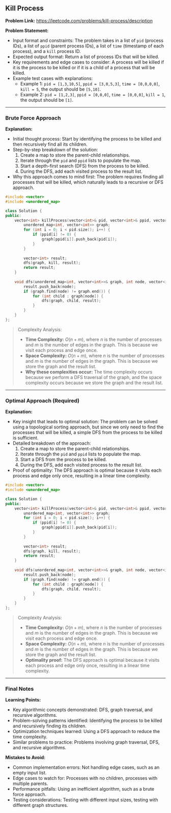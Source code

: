 ## Kill Process
**Problem Link:** https://leetcode.com/problems/kill-process/description

**Problem Statement:**
- Input format and constraints: The problem takes in a list of `pid` (process IDs), a list of `ppid` (parent process IDs), a list of `time` (timestamp of each process), and a `kill` process ID. 
- Expected output format: Return a list of process IDs that will be killed.
- Key requirements and edge cases to consider: A process will be killed if it is the process to be killed or if it is a child of a process that will be killed.
- Example test cases with explanations:
  - Example 1: `pid = [1,3,10,5]`, `ppid = [3,0,5,3]`, `time = [0,0,0,0]`, `kill = 5`, the output should be `[5,10]`.
  - Example 2: `pid = [1,2,3]`, `ppid = [0,0,0]`, `time = [0,0,0]`, `kill = 1`, the output should be `[1]`.

---

### Brute Force Approach

**Explanation:**
- Initial thought process: Start by identifying the process to be killed and then recursively find all its children.
- Step-by-step breakdown of the solution:
  1. Create a map to store the parent-child relationships.
  2. Iterate through the `pid` and `ppid` lists to populate the map.
  3. Start a depth-first search (DFS) from the process to be killed.
  4. During the DFS, add each visited process to the result list.
- Why this approach comes to mind first: The problem requires finding all processes that will be killed, which naturally leads to a recursive or DFS approach.

```cpp
#include <vector>
#include <unordered_map>

class Solution {
public:
    vector<int> killProcess(vector<int>& pid, vector<int>& ppid, vector<int>& time, int kill) {
        unordered_map<int, vector<int>> graph;
        for (int i = 0; i < pid.size(); i++) {
            if (ppid[i] != 0) {
                graph[ppid[i]].push_back(pid[i]);
            }
        }
        
        vector<int> result;
        dfs(graph, kill, result);
        return result;
    }
    
    void dfs(unordered_map<int, vector<int>>& graph, int node, vector<int>& result) {
        result.push_back(node);
        if (graph.find(node) != graph.end()) {
            for (int child : graph[node]) {
                dfs(graph, child, result);
            }
        }
    }
};
```

> Complexity Analysis:
> - **Time Complexity:** $O(n + m)$, where $n$ is the number of processes and $m$ is the number of edges in the graph. This is because we visit each process and edge once.
> - **Space Complexity:** $O(n + m)$, where $n$ is the number of processes and $m$ is the number of edges in the graph. This is because we store the graph and the result list.
> - **Why these complexities occur:** The time complexity occurs because we perform a DFS traversal of the graph, and the space complexity occurs because we store the graph and the result list.

---

### Optimal Approach (Required)

**Explanation:**
- Key insight that leads to optimal solution: The problem can be solved using a topological sorting approach, but since we only need to find the processes that will be killed, a simple DFS from the process to be killed is sufficient.
- Detailed breakdown of the approach:
  1. Create a map to store the parent-child relationships.
  2. Iterate through the `pid` and `ppid` lists to populate the map.
  3. Start a DFS from the process to be killed.
  4. During the DFS, add each visited process to the result list.
- Proof of optimality: The DFS approach is optimal because it visits each process and edge only once, resulting in a linear time complexity.

```cpp
#include <vector>
#include <unordered_map>

class Solution {
public:
    vector<int> killProcess(vector<int>& pid, vector<int>& ppid, vector<int>& time, int kill) {
        unordered_map<int, vector<int>> graph;
        for (int i = 0; i < pid.size(); i++) {
            if (ppid[i] != 0) {
                graph[ppid[i]].push_back(pid[i]);
            }
        }
        
        vector<int> result;
        dfs(graph, kill, result);
        return result;
    }
    
    void dfs(unordered_map<int, vector<int>>& graph, int node, vector<int>& result) {
        result.push_back(node);
        if (graph.find(node) != graph.end()) {
            for (int child : graph[node]) {
                dfs(graph, child, result);
            }
        }
    }
};
```

> Complexity Analysis:
> - **Time Complexity:** $O(n + m)$, where $n$ is the number of processes and $m$ is the number of edges in the graph. This is because we visit each process and edge once.
> - **Space Complexity:** $O(n + m)$, where $n$ is the number of processes and $m$ is the number of edges in the graph. This is because we store the graph and the result list.
> - **Optimality proof:** The DFS approach is optimal because it visits each process and edge only once, resulting in a linear time complexity.

---

### Final Notes

**Learning Points:**
- Key algorithmic concepts demonstrated: DFS, graph traversal, and recursive algorithms.
- Problem-solving patterns identified: Identifying the process to be killed and recursively finding its children.
- Optimization techniques learned: Using a DFS approach to reduce the time complexity.
- Similar problems to practice: Problems involving graph traversal, DFS, and recursive algorithms.

**Mistakes to Avoid:**
- Common implementation errors: Not handling edge cases, such as an empty input list.
- Edge cases to watch for: Processes with no children, processes with multiple parents.
- Performance pitfalls: Using an inefficient algorithm, such as a brute force approach.
- Testing considerations: Testing with different input sizes, testing with different graph structures.
